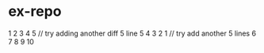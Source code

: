 # ex-repo
1
2
3
4
5
// try adding another diff 5 line
5
4
3
2
1
// try add another 5 lines
6
7
8
9
10

